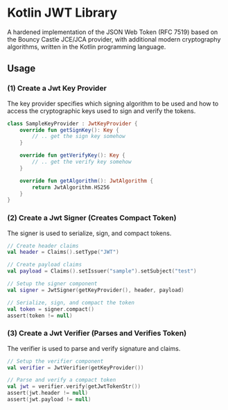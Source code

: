 # Kotlin JWT Library

A hardened implementation of the JSON Web Token (RFC 7519) based on
the Bouncy Castle JCE/JCA provider, with additional modern cryptography
algorithms, written in the Kotlin programming language.

## Usage

### (1) Create a Jwt Key Provider
The key provider specifies which signing algorithm to be used
and how to access the cryptographic keys used to sign and verify
the tokens.

```kotlin
class SampleKeyProvider : JwtKeyProvider {
    override fun getSignKey(): Key {
        // .. get the sign key somehow
    }

    override fun getVerifyKey(): Key {
        // .. get the verify key somehow
    }

    override fun getAlgorithm(): JwtAlgorithm {
        return JwtAlgorithm.HS256
    }
}
```

### (2) Create a Jwt Signer (Creates Compact Token)
The signer is used to serialize, sign, and compact tokens.

```kotlin
// Create header claims
val header = Claims().setType("JWT")

// Create payload claims
val payload = Claims().setIssuer("sample").setSubject("test")

// Setup the signer component
val signer = JwtSigner(getKeyProvider(), header, payload)

// Serialize, sign, and compact the token
val token = signer.compact()
assert(token != null)
```

### (3) Create a Jwt Verifier (Parses and Verifies Token)
The verifier is used to parse and verify signature and claims.

```kotlin
// Setup the verifier component
val verifier = JwtVerifier(getKeyProvider())

// Parse and verify a compact token
val jwt = verifier.verify(getJwtTokenStr())
assert(jwt.header != null)
assert(jwt.payload != null)
```